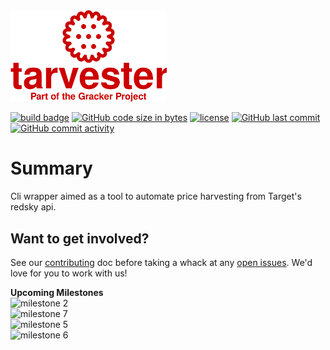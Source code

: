 <img src="logo.svg" alt="Tarvester - The Target Grocery Harvester" width="250">

[![build badge]][build link]
[![GitHub code size in bytes]][download link]
[![license]][license file]
[![GitHub last commit]][commit history]
[![GitHub commit activity]][commit frequency]

Summary
=======
Cli wrapper aimed as a tool to automate price harvesting from Target's redsky api.  

Want to get involved?
---------------------
See our [contributing] doc before taking a whack at any [open issues]. We'd love for you to work with us!

**Upcoming Milestones**<br>
![milestone 2]<br>
![milestone 7]<br>
![milestone 5]<br>
![milestone 6]<br>

[milestone 2]:https://img.shields.io/github/milestones/progress-percent/PeanutButter-Unicorn/Tarvester/2?style=plastic&label=Release%200.1.0&link=https%3A%2F%2Fgithub.com%2FPeanutButter-Unicorn%2FTarvester%2Fmilestone%2F2
[milestone 5]:https://img.shields.io/github/milestones/progress-percent/PeanutButter-Unicorn/Tarvester/5?style=plastic&label=Release%200.1.2&link=https%3A%2F%2Fgithub.com%2FPeanutButter-Unicorn%2FTarvester%2Fmilestone%2F5
[milestone 6]:https://img.shields.io/github/milestones/progress-percent/PeanutButter-Unicorn/Tarvester/6?style=plastic&label=Release%200.1.3&link=https%3A%2F%2Fgithub.com%2FPeanutButter-Unicorn%2FTarvester%2Fmilestone%2F6
[milestone 7]:https://img.shields.io/github/milestones/progress-percent/PeanutButter-Unicorn/Tarvester/7?style=plastic&label=Release%200.1.1&link=https%3A%2F%2Fgithub.com%2FPeanutButter-Unicorn%2FTarvester%2Fmilestone%2F7
[build badge]:https://img.shields.io/github/actions/workflow/status/PeanutButter-Unicorn/Tarvester/maven.yml?style=plastic&logo=github&label=Github%20CI%20with%20Maven&link=https%3A%2F%2Fgithub.com%2FPeanutButter-Unicorn%2FTarvester%2Factions"build-status"
[build link]:https://github.com/PeanutButter-Unicorn/Tarvester/actions/workflows/maven.yml
[open issues]:https://github.com/PeanutButter-Unicorn/Tarvester/issues"open-issues"
[contributing]:Contributing.md
[GitHub code size in bytes]:https://img.shields.io/github/languages/code-size/PeanutButter-Unicorn/Tarvester?style=plastic"project-size"
[download link]:https://github.com/PeanutButter-Unicorn/Tarvester/archive/refs/heads/main.zip
[license]:https://img.shields.io/github/license/PeanutButter-Unicorn/Tarvester?style=plastic"GPL-3-License"
[license file]:LICENSE
[GitHub last commit]:https://img.shields.io/github/last-commit/PeanutButter-Unicorn/Tarvester/main?style=plastic"most-recent-commit"
[commit history]:https://github.com/PeanutButter-Unicorn/Tarvester/commits/main
[GitHub commit activity]:https://img.shields.io/github/commit-activity/y/PeanutButter-Unicorn/Tarvester?style=plastic"commit-frequency"
[commit frequency]:https://github.com/PeanutButter-Unicorn/Tarvester/graphs/code-frequency
